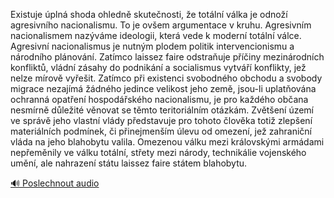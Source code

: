 
Existuje úplná shoda ohledně skutečnosti, že totální válka je odnoží agresivního nacionalismu. To je ovšem argumentace v kruhu. Agresivním nacionalismem nazýváme ideologii, která vede k moderní totální válce. Agresivní nacionalismus je nutným plodem politik intervencionismu a národního plánování. Zatímco laissez faire odstraňuje příčiny mezinárodních konfliktů, vládní zásahy do podnikání a socialismus vytváří konflikty, jež nelze mírově vyřešit. Zatímco při existenci svobodného obchodu a svobody migrace nezajímá žádného jedince velikost jeho země, jsou-li uplatňována ochranná opatření hospodářského nacionalismu, je pro každého občana nesmírně důležité věnovat se těmto teritoriálním otázkám. Zvětšení území ve správě jeho vlastní vlády představuje pro tohoto člověka totiž zlepšení materiálních podmínek, či přinejmenším úlevu od omezení, jež zahraniční vláda na jeho blahobytu valila. Omezenou válku mezi královskými armádami nepřeměnily ve válku totální, střety mezi národy, technikálie vojenského umění, ale nahrazení státu laissez faire státem blahobytu.

[🔊 Poslechnout audio](/data/7-paragraphs/audio/chapter_164/para_003-Existuje-pln-shoda-ohledn-skutenosti-e-totl.mp3)
